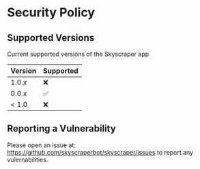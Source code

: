 # Security Policy

## Supported Versions

Current supported versions of the Skyscraper app

| Version | Supported          |
| ------- | ------------------ |
| 1.0.x   | :x:                |
| 0.0.x   | :white_check_mark: |
| < 1.0   | :x:                |

## Reporting a Vulnerability

Please open an issue at: https://github.com/skyscraperbot/skyscraper/issues to report any vulernabilities.
